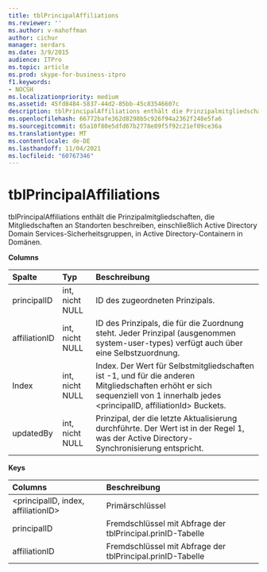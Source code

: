 ```yaml
---
title: tblPrincipalAffiliations
ms.reviewer: ''
ms.author: v-mahoffman
author: cichur
manager: serdars
ms.date: 3/9/2015
audience: ITPro
ms.topic: article
ms.prod: skype-for-business-itpro
f1.keywords:
- NOCSH
ms.localizationpriority: medium
ms.assetid: 45fd8484-5837-44d2-85bb-45c83546607c
description: tblPrincipalAffiliations enthält die Prinzipalmitgliedschaften, die Mitgliedschaften an Standorten beschreiben, einschließlich Active Directory Domain Services-Sicherheitsgruppen, in Active Directory-Containern in Domänen.
ms.openlocfilehash: 66772bafe362d8298b5c926f94a2362f248e5fa6
ms.sourcegitcommit: 65a10f80e5dfd67b2778e09f5f92c21ef09ce36a
ms.translationtype: MT
ms.contentlocale: de-DE
ms.lasthandoff: 11/04/2021
ms.locfileid: "60767346"
---
```

# <a name="tblprincipalaffiliations"></a>tblPrincipalAffiliations
 
tblPrincipalAffiliations enthält die Prinzipalmitgliedschaften, die Mitgliedschaften an Standorten beschreiben, einschließlich Active Directory Domain Services-Sicherheitsgruppen, in Active Directory-Containern in Domänen.
  
**Columns**

|**Spalte**|**Typ**|**Beschreibung**|
|:-----|:-----|:-----|
|principalID  <br/> |int, nicht NULL  <br/> |ID des zugeordneten Prinzipals.  <br/> |
|affiliationID  <br/> |int, nicht NULL  <br/> |ID des Prinzipals, die für die Zuordnung steht. Jeder Prinzipal (ausgenommen system-user-types) verfügt auch über eine Selbstzuordnung.  <br/> |
|Index  <br/> |int, nicht NULL  <br/> |Index. Der Wert für Selbstmitgliedschaften ist -1, und für die anderen Mitgliedschaften erhöht er sich sequenziell von 1 innerhalb jedes \<principalID, affiliationId\> Buckets.  <br/> |
|updatedBy  <br/> |int, nicht NULL  <br/> |Prinzipal, der die letzte Aktualisierung durchführte. Der Wert ist in der Regel 1, was der Active Directory-Synchronisierung entspricht.  <br/> |
   
**Keys**

|**Columns**|**Beschreibung**|
|:-----|:-----|
|\<principalID, index, affiliationID\>  <br/> |Primärschlüssel  <br/> |
|principalID  <br/> |Fremdschlüssel mit Abfrage der tblPrincipal.prinID-Tabelle  <br/> |
|affiliationID  <br/> |Fremdschlüssel mit Abfrage der tblPrincipal.prinID-Tabelle  <br/> |
   

